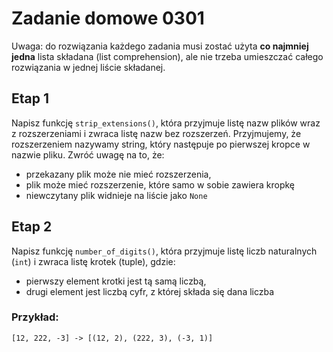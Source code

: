 # Zadanie domowe 0301

Uwaga: do rozwiązania każdego zadania musi zostać użyta **co najmniej jedna** lista składana (list comprehension), ale nie trzeba umieszczać całego rozwiązania w jednej liście składanej.

## Etap 1
Napisz funkcję `strip_extensions()`, która przyjmuje listę nazw plików wraz z rozszerzeniami i zwraca listę nazw bez rozszerzeń. Przyjmujemy, że rozszerzeniem nazywamy string, który następuje po pierwszej kropce w nazwie pliku. Zwróć uwagę na to, że:
- przekazany plik może nie mieć rozszerzenia,
- plik może mieć rozszerzenie, które samo w sobie zawiera kropkę
- niewczytany plik widnieje na liście jako `None`


## Etap 2
Napisz funkcję `number_of_digits()`, która przyjmuje listę liczb naturalnych (`int`) i zwraca listę krotek (tuple), gdzie:
- pierwszy element krotki jest tą samą liczbą,
- drugi element jest liczbą cyfr, z której składa się dana liczba

### Przykład:
```
[12, 222, -3] -> [(12, 2), (222, 3), (-3, 1)]
```
